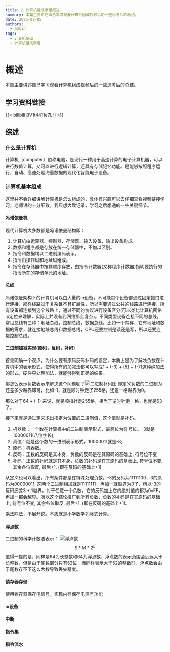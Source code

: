 ```yaml
---
title: 🚨 计算机组成原理概述
summary: 本篇主要讲述自己学习观看计算机组成视频后的一些思考后的总结。
date: 2025-08-05
authors:
  - admin
tags:
  - 计算机基础
  - 计算机组成原理
---
```

# 概述

本篇主要讲述自己学习观看计算机组成视频后的一些思考后的总结。

## 学习资料链接
{{< bilibili BV1t4411e7LH >}}

## 综述

### 什么是计算机

计算机（computer）俗称电脑，是现代一种用于高速计算的电子计算机器，可以进行数值计算，又可以进行逻辑计算，还具有存储记忆功能。是能够按照程序运行，自动、高速处理海量数据的现代化智能电子设备。

### 计算机基本组成

这里并不会详细讲解计算机是怎么组成的，具体有兴趣可以去仔细查看视频链接学习，老师讲的十分细致。我只想大致记录，学习之后想通的一些关键细节。

#### 冯诺依曼机

现代计算机大多数都是冯诺依曼结构即：

1. 计算机由运算器、控制器、存储器、输入设备、输出设备构成。
2. 数据和程序都是存放在统一存储器中，不加以区别。
3. 指令和数据均以二进制编码表示。
4. 指令由操作码和地址码组成。
5. 指令在存储器中按其顺序存放，由指令计数器(又称程序计数器)指明要执行的指令所在的存储单元的地址。

#### 总线

冯诺依曼架构下的计算机可以由大量的io设备，不可能每个设备都通过固定接口进行连接，那样线路过于复杂且不具扩展性，所以需要通过公共的线路进行连接，所有设备都连接到这个线路上，通过不同的协议进行设备区分(可以类比计算机网络ip定位来理解，实际上并没有到网络那么复杂)。不同类型设备连接不同的总线，常见总线有三种：地址总线，控制总线，数据总线。比如一个内存，它有地址和数据的需求，就连接地址总线和数据总线，CPU还要控制是读还是写，所以还要连接控制总线。

#### 二进制加减实现(原码，反码，补码)

首先明确一个观点，为什么要有原码反码补码的设定，本质上是为了解决负数在计算机中的表示形式，使得所有的加减法都可以写成1 + (-3) + (5) + (-7)这种纯加法的形式，硬件只处理加法，就能够得到正确的结果。

那怎么表示负数表示来解决这个问题呢？![二进制补码图](../二进制补码图.png)
即定义负数的二进制为还差多少越界即可，比如-1，就是顺时钟走了255格，还差一格越界为0。

那么对于64 + (-1) 来说，就是顺指针走255格，相当于逆时针走一格，也就是63了。

接下来就是通过定义求出指定为位置的二进制值，这个值就是补码。

1. 机器数：一个数在计算机中的二进制表示形式，最高位为符号位。-3就是10000011(八位字长);
2. 真值：就是这个数的十进制表示形式，10000011就是-3;
3. 原码：机器数。
4. 反码：正数的反码是其本身，负数的反码是在其原码的基础上, 符号位不变
5. 补码：正数的补码就是其本身，负数的补码是在其原码的基础上, 符号位不变, 其余各位取反, 最后+1. (即在反码的基础上+1)

从定义也可以看出，所有条件都是在特殊处理负数。-3的反码为11111100，3的原码为00000011, 这两个二进制相加就是11111111，再加一就越界为0了，所以-3的反码还差3 + 1越界，对于任意一个负数，它的反码加上它的绝对值的都为0xFF，再加一都会越界。所以这个结论推广到所有负数，负数的补码是在其原码的基础上, 符号位不变, 其余各位取反, 最后+1. (即在反码的基础上+1)。

乘法除法，不展开说。本质就是小学数学列竖式计算。

#### 浮点数

二进制的科学计数法表示：
![浮点数](../浮点数.png)
$$S*M*2^E$$
值得一提的是，同样是64为长整数和64为浮点数，浮点数的表示范围会远远大于长整数，但是由于尾数部分只有52位，当同样表示大于52的整数时，浮点数会由于尾数存不下这么大数导致丢失精度。

#### 锁存器存储

使用锁存器保存电信号，实现内存保存电信号功能

#### io设备



#### 中断

#### 指令集

#### 指令流水